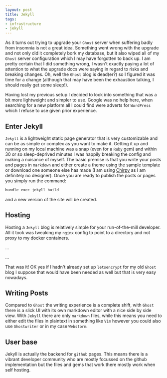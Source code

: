 ```yaml
---
layout: post
title: Jekyll
tags:
- infrastructure
- jekyll
---
```


As it turns out trying to upgrade your `Ghost` server when suffering badly from insomnia is not a great idea.
Something went wrong with the upgrade and not only did it completely bork my database, but it also wiped all of my `Ghost` server configuration which I may have forgotten to back up.
I am pretty certain that I did something wrong, I wasn't exactly paying a lot of attention to what the upgrade docs were saying in regard to risks and breaking changes.
Oh, well the `Ghost` blog is dead(er?) so I figured it was time for a change (although that may have been the exhaustion talking, I should really get some sleep!).

Having lost my previous setup I decided to look into something that was a bit more lightweight and simpler to use.
Google was no help here, when searching for a new platform all I could find were adverts for `WordPress` which I refuse to use given prior experience.

## Enter Jekyll
`Jekyll` is a lightweight static page generator that is very customizable and can be as simple or complex as you want to make it.
Getting it up and running on my local machine was a snap (even for a `Ruby` gem) and within 30 or so sleep-deprived minutes I was happily breaking the config and making a nuisance of myself.
The basic premise is that you write your posts and pages in `markdown` and either create a theme using the sample template or download one someone else has made (I am using [Chirpy](https://chirpy.cotes.page/) as I am definitely no designer).
Once you are ready to publish the posts or pages you simply run the command:
```bash
bundle exec jekyll build
```
and a new version of the site will be created.

## Hosting
Hosting a `Jekyll` blog is relatively simple for your run-of-the-mill developer. All it took was tweaking my `nginx` config to point to a directory and not proxy to my docker containers.

...

...

That was it! OK yes if I hadn't already set up `letsencrypt` for my old `Ghost` blog I suppose that would have been needed as well but that is very easy nowadays.

## Writing Posts
Compared to `Ghost` the writing experience is a complete shift, with `Ghost` there is a slick UI with its own markdown editor with a nice side by side view. With `Jekyll` there are only `markdown` files, while this means you need to either 
edit the files in plaintext in something like `Vim` however you could also use `Ghostwriter` or in my case `Webstorm`.

## User base
Jekyll is actually the backend for `github` pages. This means there is a vibrant developer community who are mostly focussed on the github implementation but the files and gems that work there mostly work when self hosting. 
